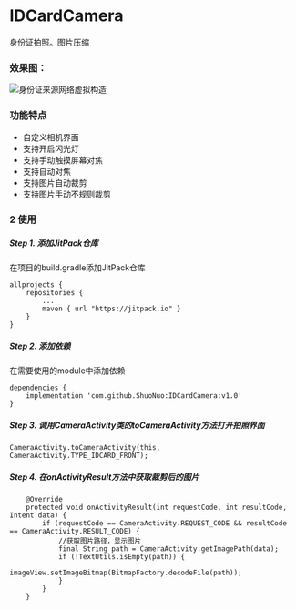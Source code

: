 # IDCardCamera
身份证拍照。图片压缩

### 效果图：
![身份证来源网络虚拟构造](https://github.com/wildma/IDCardCamera/blob/master/screenshots/screenshot.jpg)

### 功能特点
- 自定义相机界面
- 支持开启闪光灯
- 支持手动触摸屏幕对焦
- 支持自动对焦
- 支持图片自动裁剪
- 支持图片手动不规则裁剪

### 2 使用
##### Step 1. 添加JitPack仓库
在项目的build.gradle添加JitPack仓库
```
allprojects {
    repositories {
        ...
        maven { url "https://jitpack.io" }
    }
}
```
##### Step 2. 添加依赖
在需要使用的module中添加依赖
```
dependencies {
	implementation 'com.github.ShuoNuo:IDCardCamera:v1.0'
}
```
##### Step 3. 调用CameraActivity类的toCameraActivity方法打开拍照界面
```
CameraActivity.toCameraActivity(this, CameraActivity.TYPE_IDCARD_FRONT);
```

##### Step 4. 在onActivityResult方法中获取裁剪后的图片
```
    @Override
    protected void onActivityResult(int requestCode, int resultCode, Intent data) {
        if (requestCode == CameraActivity.REQUEST_CODE && resultCode == CameraActivity.RESULT_CODE) {
            //获取图片路径，显示图片
            final String path = CameraActivity.getImagePath(data);
            if (!TextUtils.isEmpty(path)) {
                imageView.setImageBitmap(BitmapFactory.decodeFile(path));
            }
        }
    }
```
